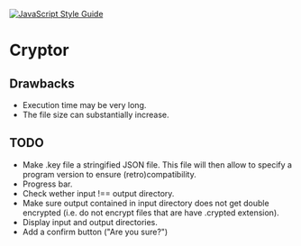 [![JavaScript Style Guide](https://img.shields.io/badge/code_style-standard-brightgreen.svg)](https://standardjs.com)

# Cryptor

## Drawbacks

- Execution time may be very long.
- The file size can substantially increase.

## TODO

- Make .key file a stringified JSON file.
This file will then allow to specify a program version to ensure (retro)compatibility.
- Progress bar.
- Check wether input !== output directory.
- Make sure output contained in input directory does not get double encrypted (i.e. do not encrypt files that are have .crypted extension).
- Display input and output directories.
- Add a confirm button ("Are you sure?")